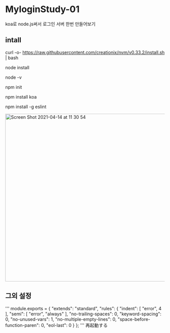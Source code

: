 # MyloginStudy-01
koa로 node.js써서 로그인 서버 한번 만들어보기 


## intall

curl -o- https://raw.githubusercontent.com/creationix/nvm/v0.33.2/install.sh | bash

node install 

node -v 

npm init

npm install koa

npm install -g eslint

<img width="531" alt="Screen Shot 2021-04-14 at 11 30 54" src="https://user-images.githubusercontent.com/31498653/114645690-ea418000-9d14-11eb-992b-e068e6727efd.png">

## 그외 설정
'''
module.exports = {
    "extends": "standard",
    "rules": {
        "indent": [
            "error",
            4
        ],
        "semi": [
            "error",
            "always"
        ],
        "no-trailing-spaces": 0,
        "keyword-spacing": 0,
        "no-unused-vars": 1,
        "no-multiple-empty-lines": 0,
        "space-before-function-paren": 0,
        "eol-last": 0
    }
};
'''
再起動する
